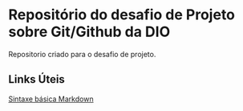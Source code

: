 # Repositório do desafio de Projeto sobre Git/Github da DIO
Repositorio criado para o desafio de projeto.

## Links Úteis
[Sintaxe básica Markdown](https://www.markdownguide.org/)
